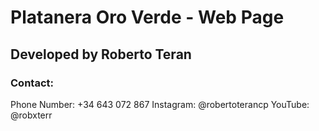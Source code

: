 # Platanera Oro Verde - Web Page
## Developed by Roberto Teran
### Contact:
Phone Number: +34 643 072 867
Instagram: @robertoterancp
YouTube: @robxterr